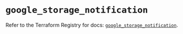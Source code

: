 # `google_storage_notification`

Refer to the Terraform Registry for docs: [`google_storage_notification`](https://registry.terraform.io/providers/hashicorp/google-beta/6.11.2/docs/resources/google_storage_notification).
